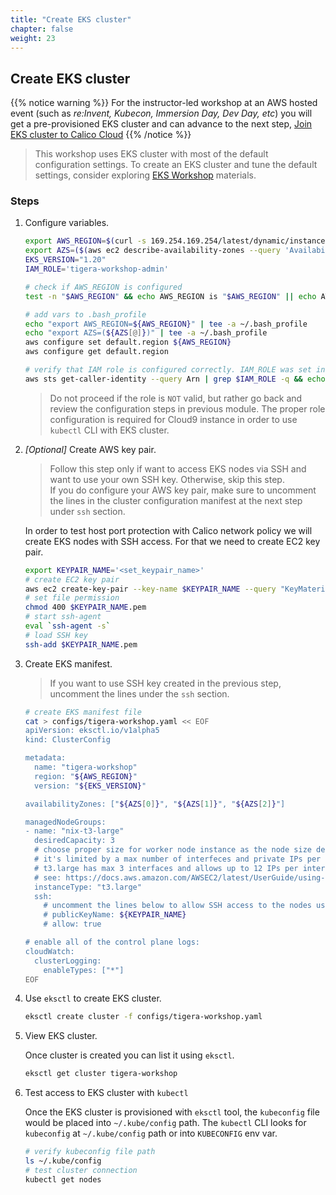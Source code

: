```yaml
---
title: "Create EKS cluster"
chapter: false
weight: 23
---
```


## Create EKS cluster

{{% notice warning %}}
For the instructor-led workshop at an AWS hosted event (such as *re:Invent, Kubecon, Immersion Day, Dev Day, etc*) you will get a pre-provisioned EKS cluster and can advance to the next step, [Join EKS cluster to Calico Cloud](./joinekstocalicocloud.html)
{{% /notice %}}

>This workshop uses EKS cluster with most of the default configuration settings. To create an EKS cluster and tune the default settings, consider exploring [EKS Workshop](https://www.eksworkshop.com) materials.

### Steps

1. Configure variables.

    ```bash
    export AWS_REGION=$(curl -s 169.254.169.254/latest/dynamic/instance-identity/document | jq -r '.region')
    export AZS=($(aws ec2 describe-availability-zones --query 'AvailabilityZones[].ZoneName' --output text --region $AWS_REGION))
    EKS_VERSION="1.20"
    IAM_ROLE='tigera-workshop-admin'
    
    # check if AWS_REGION is configured
    test -n "$AWS_REGION" && echo AWS_REGION is "$AWS_REGION" || echo AWS_REGION is not set

    # add vars to .bash_profile
    echo "export AWS_REGION=${AWS_REGION}" | tee -a ~/.bash_profile
    echo "export AZS=(${AZS[@]})" | tee -a ~/.bash_profile
    aws configure set default.region ${AWS_REGION}
    aws configure get default.region

    # verify that IAM role is configured correctly. IAM_ROLE was set in previous module to tigera-workshop-admin.
    aws sts get-caller-identity --query Arn | grep $IAM_ROLE -q && echo "IAM role valid" || echo "IAM role NOT valid"
    ```

    >Do not proceed if the role is `NOT` valid, but rather go back and review the configuration steps in previous module. The proper role configuration is required for Cloud9 instance in order to use `kubectl` CLI with EKS cluster.

2. *[Optional]* Create AWS key pair.

    >Follow this step only if want to access EKS nodes via SSH and want to use your own SSH key. Otherwise, skip this step.  
    >If you do configure your AWS key pair, make sure to uncomment the lines in the cluster configuration manifest at the next step under `ssh` section.

    In order to test host port protection with Calico network policy we will create EKS nodes with SSH access. For that we need to create EC2 key pair.

    ```bash
    export KEYPAIR_NAME='<set_keypair_name>'
    # create EC2 key pair
    aws ec2 create-key-pair --key-name $KEYPAIR_NAME --query "KeyMaterial" --output text > $KEYPAIR_NAME.pem
    # set file permission
    chmod 400 $KEYPAIR_NAME.pem
    # start ssh-agent
    eval `ssh-agent -s`
    # load SSH key
    ssh-add $KEYPAIR_NAME.pem
    ```

3. Create EKS manifest.

    >If you want to use SSH key created in the previous step, uncomment the lines under the `ssh` section.

    ```bash
    # create EKS manifest file
    cat > configs/tigera-workshop.yaml << EOF
    apiVersion: eksctl.io/v1alpha5
    kind: ClusterConfig

    metadata:
      name: "tigera-workshop"
      region: "${AWS_REGION}"
      version: "${EKS_VERSION}"

    availabilityZones: ["${AZS[0]}", "${AZS[1]}", "${AZS[2]}"]

    managedNodeGroups:
    - name: "nix-t3-large"
      desiredCapacity: 3
      # choose proper size for worker node instance as the node size detemines the number of pods that a node can run
      # it's limited by a max number of interfeces and private IPs per interface
      # t3.large has max 3 interfaces and allows up to 12 IPs per interface, therefore can run up to 36 pods per node
      # see: https://docs.aws.amazon.com/AWSEC2/latest/UserGuide/using-eni.html#AvailableIpPerENI
      instanceType: "t3.large"
      ssh:
        # uncomment the lines below to allow SSH access to the nodes using existing EC2 key pair
        # publicKeyName: ${KEYPAIR_NAME}
        # allow: true

    # enable all of the control plane logs:
    cloudWatch:
      clusterLogging:
        enableTypes: ["*"]
    EOF
    ```

4. Use `eksctl` to create EKS cluster.

    ```bash
    eksctl create cluster -f configs/tigera-workshop.yaml
    ```

5. View EKS cluster.

    Once cluster is created you can list it using `eksctl`.

    ```bash
    eksctl get cluster tigera-workshop
    ```

6. Test access to EKS cluster with `kubectl`

    Once the EKS cluster is provisioned with `eksctl` tool, the `kubeconfig` file would be placed into `~/.kube/config` path. The `kubectl` CLI looks for `kubeconfig` at `~/.kube/config` path or into `KUBECONFIG` env var.

    ```bash
    # verify kubeconfig file path
    ls ~/.kube/config
    # test cluster connection
    kubectl get nodes
    ```
